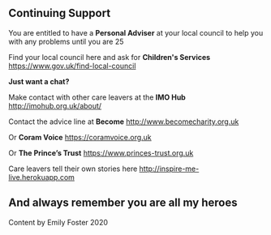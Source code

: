 ## Continuing Support

You are entitled to have a **Personal Adviser** at your local council to help you with any problems until you are 25

Find your local council here and ask for **Children's Services**
https://www.gov.uk/find-local-council


**Just want a chat?**

Make contact with other care leavers at the **IMO Hub**
http://imohub.org.uk/about/


Contact the advice line at **Become**
http://www.becomecharity.org.uk


Or **Coram Voice**
https://coramvoice.org.uk


Or **The Prince’s Trust**
https://www.princes-trust.org.uk



Care leavers tell their own stories here
http://inspire-me-live.herokuapp.com



## And always remember you are all my heroes



Content by Emily Foster 2020
